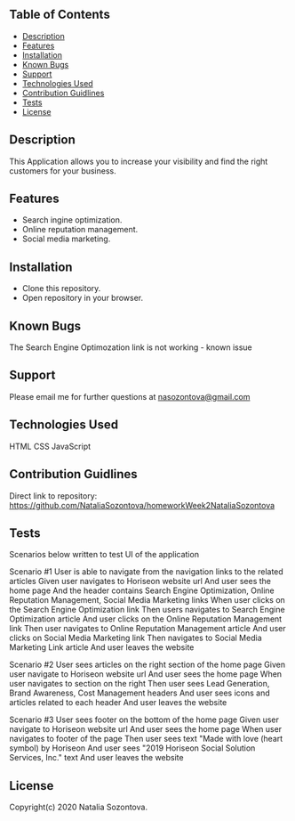 
## Table of Contents

* [Description](#description)
* [Features](#features)
* [Installation](#installation)
* [Known Bugs](#known-bugs)
* [Support](#support)
* [Technologies Used](#technologies-used)
* [Contribution Guidlines](#contribution-guidlines)
* [Tests](#tests)
* [License](#license)

## Description
This Application allows you to increase your visibility and find the right customers for your business.
## Features
* Search ingine optimization.
* Online reputation management.
* Social media marketing.
## Installation 
* Clone this repository.
* Open repository in your browser.
## Known Bugs
The Search Engine Optimozation link is not working - known issue 
## Support
Please email me for further questions at nasozontova@gmail.com
## Technologies Used
HTML
CSS
JavaScript
## Contribution Guidlines 
Direct link to repository: https://github.com/NataliaSozontova/homeworkWeek2NataliaSozontova
## Tests
Scenarios below written to test UI of the application 

Scenario #1 User is able to navigate from the navigation links to the related articles 
    Given user navigates to Horiseon website url
    And user sees the home page
    And the header contains Search Engine Optimization, Online Reputation Management, Social Media Marketing links
    When user clicks on the Search Engine Optimization link 
    Then users navigates to Search Engine Optimization article
    And user clicks on the Online Reputation Management link
    Then user navigates to Online Reputation Management article
    And user clicks on Social Media Marketing link
    Then navigates to Social Media Marketing Link article
    And user leaves the website 

Scenario #2 User sees articles on the right section of the home page 
    Given user navigate to Horiseon website url
    And user sees the home page
    When user navigates to section on the right 
    Then user sees Lead Generation, Brand Awareness, Cost Management headers 
    And user sees icons and articles related to each header 
    And user leaves the website

Scenario #3 User sees footer on the bottom of the home page
    Given user navigate to Horiseon website url
    And user sees the home page
    When user navigates to footer of the page
    Then user sees text "Made with love (heart symbol) by Horiseon 
    And user sees "2019 Horiseon Social Solution Services, Inc." text
    And user leaves the website

## License
Copyright(c) 2020 Natalia Sozontova.